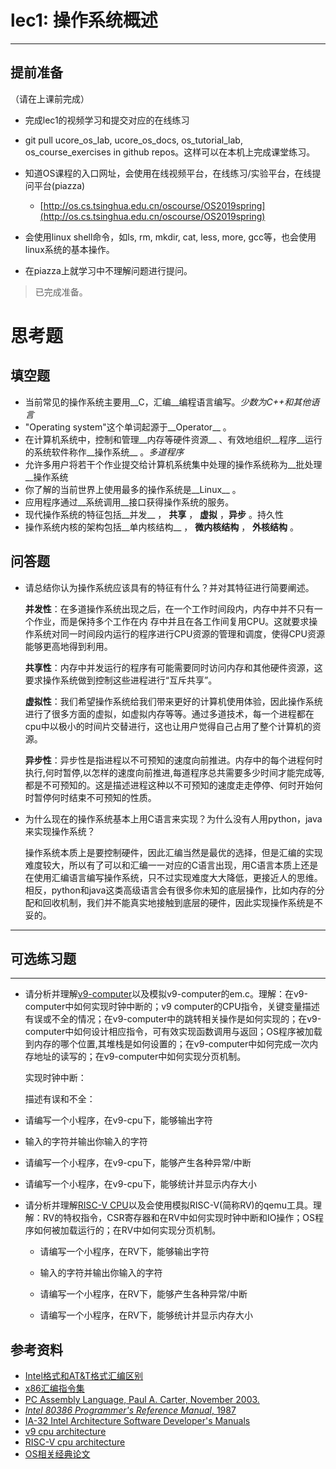 # lec1: 操作系统概述

---

## **提前准备**

（请在上课前完成）

* 完成lec1的视频学习和提交对应的在线练习
* git pull ucore\_os\_lab, ucore\_os\_docs, os\_tutorial\_lab, os\_course\_exercises in github repos。这样可以在本机上完成课堂练习。
* 知道OS课程的入口网址，会使用在线视频平台，在线练习/实验平台，在线提问平台\(piazza\)
  * [http://os.cs.tsinghua.edu.cn/oscourse/OS2019spring](http://os.cs.tsinghua.edu.cn/oscourse/OS2019spring)


* 会使用linux shell命令，如ls, rm, mkdir, cat, less, more, gcc等，也会使用linux系统的基本操作。
* 在piazza上就学习中不理解问题进行提问。

> 已完成准备。

# 思考题

## 填空题

* 当前常见的操作系统主要用__C，汇编__编程语言编写。*少数为C++和其他语言*
* "Operating system"这个单词起源于__Operator__ 。
* 在计算机系统中，控制和管理__内存等硬件资源__ 、有效地组织__程序__运行的系统软件称作__操作系统__ 。*多道程序*
* 允许多用户将若干个作业提交给计算机系统集中处理的操作系统称为__批处理__操作系统
* 你了解的当前世界上使用最多的操作系统是__Linux__ 。
* 应用程序通过__系统调用__接口获得操作系统的服务。
* 现代操作系统的特征包括__并发__ ， __共享__ ， __虚拟__ ，__异步__ 。持久性
* 操作系统内核的架构包括__单内核结构__ ， __微内核结构__ ， __外核结构__ 。


## 问答题

- 请总结你认为操作系统应该具有的特征有什么？并对其特征进行简要阐述。

  **并发性**：在多道操作系统出现之后，在一个工作时间段内，内存中并不只有一个作业，而是保持多个工作在内			  		存中并且在各工作间复用CPU。这就要求操作系统对同一时间段内运行的程序进行CPU资源的管理和调度，使得CPU资源能够更高地得到利用。

  **共享性**：内存中并发运行的程序有可能需要同时访问内存和其他硬件资源，这要求操作系统做到控制这些进程进行“互斥共享”。

  **虚拟性**：我们希望操作系统给我们带来更好的计算机使用体验，因此操作系统进行了很多方面的虚拟，如虚拟内存等等。通过多道技术，每一个进程都在cpu中以极小的时间片交替进行，这也让用户觉得自己占用了整个计算机的资源。

  **异步性**：异步性是指进程以不可预知的速度向前推进。内存中的每个进程何时执行,何时暂停,以怎样的速度向前推进,每道程序总共需要多少时间才能完成等,都是不可预知的。这是描述进程这种以不可预知的速度走走停停、何时开始何时暂停何时结束不可预知的性质。


- 为什么现在的操作系统基本上用C语言来实现？为什么没有人用python，java来实现操作系统？

  操作系统本质上是要控制硬件，因此汇编当然是最优的选择，但是汇编的实现难度较大，所以有了可以和汇编一一对应的C语言出现，用C语言本质上还是在使用汇编语言编写操作系统，只不过实现难度大大降低，更接近人的思维。相反，python和java这类高级语言会有很多你未知的底层操作，比如内存的分配和回收机制，我们并不能真实地接触到底层的硬件，因此实现操作系统是不妥的。

---

## 可选练习题

---

- 请分析并理解[v9\-computer](https://github.com/chyyuu/os_tutorial_lab/blob/master/v9_computer/docs/v9_computer.md)以及模拟v9\-computer的em.c。理解：在v9\-computer中如何实现时钟中断的；v9 computer的CPU指令，关键变量描述有误或不全的情况；在v9\-computer中的跳转相关操作是如何实现的；在v9\-computer中如何设计相应指令，可有效实现函数调用与返回；OS程序被加载到内存的哪个位置,其堆栈是如何设置的；在v9\-computer中如何完成一次内存地址的读写的；在v9\-computer中如何实现分页机制。

  实现时钟中断：

  描述有误和不全：



- 请编写一个小程序，在v9-cpu下，能够输出字符


- 输入的字符并输出你输入的字符


- 请编写一个小程序，在v9-cpu下，能够产生各种异常/中断


- 请编写一个小程序，在v9-cpu下，能够统计并显示内存大小



- 请分析并理解[RISC-V CPU](http://www.riscvbook.com/chinese/)以及会使用模拟RISC\-V(简称RV)的qemu工具。理解：RV的特权指令，CSR寄存器和在RV中如何实现时钟中断和IO操作；OS程序如何被加载运行的；在RV中如何实现分页机制。
  - 请编写一个小程序，在RV下，能够输出字符

  - 输入的字符并输出你输入的字符

  - 请编写一个小程序，在RV下，能够产生各种异常/中断

  - 请编写一个小程序，在RV下，能够统计并显示内存大小

## 参考资料
 - [Intel格式和AT&T格式汇编区别](http://www.cnblogs.com/hdk1993/p/4820353.html)
 - [x86汇编指令集  ](http://hiyyp1234.blog.163.com/blog/static/67786373200981811422948/)
 - [PC Assembly Language, Paul A. Carter, November 2003.](https://pdos.csail.mit.edu/6.828/2016/readings/pcasm-book.pdf)
 - [*Intel 80386 Programmer's Reference Manual*, 1987](https://pdos.csail.mit.edu/6.828/2016/readings/i386/toc.htm)
 - [IA-32 Intel Architecture Software Developer's Manuals](http://www.intel.com/content/www/us/en/processors/architectures-software-developer-manuals.html)
 - [v9 cpu architecture](https://github.com/chyyuu/os_tutorial_lab/blob/master/v9_computer/docs/v9_computer.md)
 - [RISC-V cpu architecture](http://www.riscvbook.com/chinese/)
 - [OS相关经典论文](https://github.com/chyyuu/aos_course_info/blob/master/readinglist.md)
